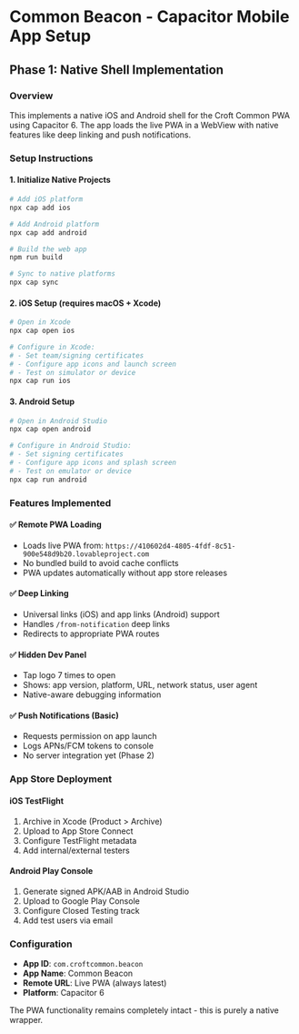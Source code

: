 # Common Beacon - Capacitor Mobile App Setup

## Phase 1: Native Shell Implementation

### Overview
This implements a native iOS and Android shell for the Croft Common PWA using Capacitor 6. The app loads the live PWA in a WebView with native features like deep linking and push notifications.

### Setup Instructions

#### 1. Initialize Native Projects
```bash
# Add iOS platform
npx cap add ios

# Add Android platform  
npx cap add android

# Build the web app
npm run build

# Sync to native platforms
npx cap sync
```

#### 2. iOS Setup (requires macOS + Xcode)
```bash
# Open in Xcode
npx cap open ios

# Configure in Xcode:
# - Set team/signing certificates
# - Configure app icons and launch screen
# - Test on simulator or device
npx cap run ios
```

#### 3. Android Setup
```bash
# Open in Android Studio
npx cap open android

# Configure in Android Studio:
# - Set signing certificates
# - Configure app icons and splash screen
# - Test on emulator or device
npx cap run android
```

### Features Implemented

#### ✅ Remote PWA Loading
- Loads live PWA from: `https://410602d4-4805-4fdf-8c51-900e548d9b20.lovableproject.com`
- No bundled build to avoid cache conflicts
- PWA updates automatically without app store releases

#### ✅ Deep Linking
- Universal links (iOS) and app links (Android) support
- Handles `/from-notification` deep links
- Redirects to appropriate PWA routes

#### ✅ Hidden Dev Panel
- Tap logo 7 times to open
- Shows: app version, platform, URL, network status, user agent
- Native-aware debugging information

#### ✅ Push Notifications (Basic)
- Requests permission on app launch
- Logs APNs/FCM tokens to console
- No server integration yet (Phase 2)

### App Store Deployment

#### iOS TestFlight
1. Archive in Xcode (Product > Archive)
2. Upload to App Store Connect
3. Configure TestFlight metadata
4. Add internal/external testers

#### Android Play Console
1. Generate signed APK/AAB in Android Studio
2. Upload to Google Play Console
3. Configure Closed Testing track
4. Add test users via email

### Configuration
- **App ID**: `com.croftcommon.beacon`
- **App Name**: Common Beacon
- **Remote URL**: Live PWA (always latest)
- **Platform**: Capacitor 6

The PWA functionality remains completely intact - this is purely a native wrapper.